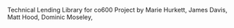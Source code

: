 Technical Lending Library for co600 Project
by 
Marie Hurkett, 
James Davis,
Matt Hood,
Dominic Moseley,
